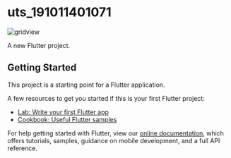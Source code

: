 # uts_191011401071
![gridview](https://user-images.githubusercontent.com/102226851/163817288-f6539722-2493-43f2-9d4d-af4e04328634.JPG)

A new Flutter project.

## Getting Started

This project is a starting point for a Flutter application.

A few resources to get you started if this is your first Flutter project:

- [Lab: Write your first Flutter app](https://flutter.dev/docs/get-started/codelab)
- [Cookbook: Useful Flutter samples](https://flutter.dev/docs/cookbook)

For help getting started with Flutter, view our
[online documentation](https://flutter.dev/docs), which offers tutorials,
samples, guidance on mobile development, and a full API reference.
